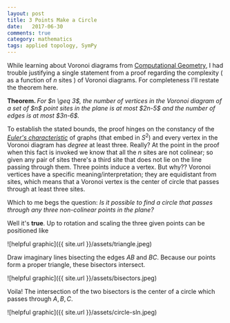 ```yaml
---
layout: post
title: 3 Points Make a Circle
date:   2017-06-30
comments: true
category: mathematics
tags: applied topology, SymPy
---
```


While learning about Voronoi diagrams from [Computational Geometry][1], I had trouble justifying a single statement from a proof regarding the complexity ( as a function of $n$ sites ) of Voronoi diagrams. For completeness I'll restate the theorem here.

<p><strong>Theorem. </strong><em> For $n \geq 3$, the number of vertices in the Voronoi diagram of a set of $n$ point sites in the plane is at most $2n-5$ and the number of edges is at most $3n-6$.
</em></p>

To establish the stated bounds, the proof hinges on the constancy of the [*Euler's characteristic*][2] of graphs (that embed in $S^2$) and every vertex in the Voronoi diagram has *degree* at least three. Really? At the point in the proof when this fact is invoked we know that all the $n$ sites are not colinear; so given any pair of sites there's a third site that does not lie on the line passing through them. Three points induce a vertex. But why?? Voronoi vertices have a specific meaning/interpretation; they are equidistant from sites, which means that a Voronoi vertex is the center of circle that passes through at least three sites. <!--more-->

Which to me begs the question: *Is it possible to find a circle that passes through any three non-colinear points in the plane?*

Well it's **true**. Up to rotation and scaling the three given points can be positioned like

![helpful graphic]({{ site.url }}/assets/triangle.jpeg)

Draw imaginary lines bisecting the edges $AB$ and $BC$. Because our points form a proper triangle, these bisectors intersect.

![helpful graphic]({{ site.url }}/assets/bisectors.jpeg)

Voila! The intersection of the two bisectors is the center of a circle which passes through $A, B,C$.

![helpful graphic]({{ site.url }}/assets/circle-sln.jpeg)

[1]: https://www.amazon.de/Computational-Geometry-Applications-Mark-Berg/dp/3540779736
[2]: http://www.math.caltech.edu/%7E2014-15/2term/ma006b/09%20Planar2.pdf
